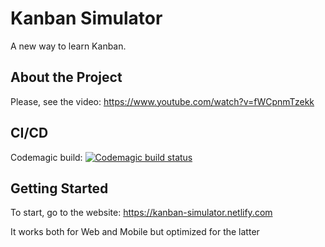 # Kanban Simulator

A new way to learn Kanban.

## About the Project
Please, see the video: https://www.youtube.com/watch?v=fWCpnmTzekk

## CI/CD
Codemagic build: [![Codemagic build status](https://api.codemagic.io/apps/62839e77290c4542d6924569/62839e77290c4542d6924568/status_badge.svg)](https://codemagic.io/apps/62839e77290c4542d6924569/62839e77290c4542d6924568/latest_build)

## Getting Started

To start, go to the website: https://kanban-simulator.netlify.com

It works both for Web and Mobile but optimized for the latter
